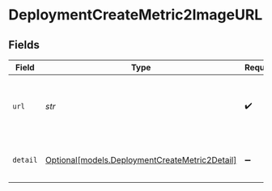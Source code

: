 # DeploymentCreateMetric2ImageURL


## Fields

| Field                                                                                        | Type                                                                                         | Required                                                                                     | Description                                                                                  |
| -------------------------------------------------------------------------------------------- | -------------------------------------------------------------------------------------------- | -------------------------------------------------------------------------------------------- | -------------------------------------------------------------------------------------------- |
| `url`                                                                                        | *str*                                                                                        | :heavy_check_mark:                                                                           | Either a URL of the image or the base64 encoded image data.                                  |
| `detail`                                                                                     | [Optional[models.DeploymentCreateMetric2Detail]](../models/deploymentcreatemetric2detail.md) | :heavy_minus_sign:                                                                           | Specifies the detail level of the image.                                                     |